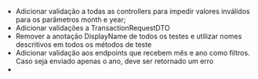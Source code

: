 * Adicionar validação a todas as controllers para impedir valores inválidos para os parâmetros month e year;
* Adicionar validações a TransactionRequestDTO
* Remover a anotação DisplayName de todos os testes e utilizar nomes descritivos em todos os métodos de teste
* Adicionar validação aos endpoints que recebem mês e ano como filtros. Caso seja enviado apenas o ano, deve ser retornado um erro
* 